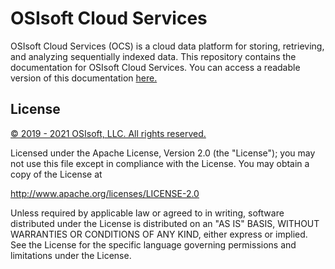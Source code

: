 # OSIsoft Cloud Services

OSIsoft Cloud Services (OCS) is a cloud data platform for storing, retrieving, and analyzing sequentially indexed data. This repository contains the documentation for OSIsoft Cloud Services. You can access a readable version of this documentation [here.](https://ocs-docs.osisoft.com/Content_Portal/OCS_Content_Portal_Overview.html)

## License

<a href="https://www.osisoft.com/copyright/">© 2019 - 2021 OSIsoft, LLC. All rights reserved.</a>

Licensed under the Apache License, Version 2.0 (the "License"); you may not use this file except in compliance with the License. You may obtain a copy of the License at

http://www.apache.org/licenses/LICENSE-2.0

Unless required by applicable law or agreed to in writing, software distributed under the License is distributed on an "AS IS" BASIS, WITHOUT WARRANTIES OR CONDITIONS OF ANY KIND, either express or implied. See the License for the specific language governing permissions and limitations under the License.